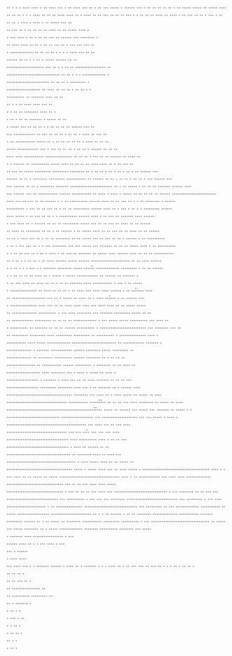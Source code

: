 ..   .              .   .   ....                                 ....   . .. ....                                                                              ...  . ..                            ....
 ...  ..             .   ..   ...                                 .....  .  ......                                                                            ...  . ..                         ..   .. 
   ..   ..             .   ..  .....                                ..... .. .....                                                                          .... .. ..                     ..      .   .
 .  ....  ..            ..   ..  ....                                 ....  .. .                                                                           .... .. ..                  ...      ..    ..
  ..  ...   .             .   ..  .. ..                                ....  ..                                                                           ....  . ..               ...        ..     .. 
    .   ...  .             ..   ..  .. .                                ....   .                                                                         ....  . ..           .....       ...       ..  
     ..  ...  ..             .   ..  ..                                  .. ..                                                                          .... .. ..         .....       ....         .   
       .   ...  ....          .    ..  .                                  .. ..                                                                        ...  .. ......    ...     ........          .    
        .. ....  ....          ..   ..  .                                  .. ..                                                                      ...  ..  .      ...     ...  ...           ..     
.        .............          ..   ..  ..                                 ..                                                                       . .   .  .  ....    ...     ..             ..      
......                           ..       ..                                 .                                                                      . ..  .  .....   ......   ..               ..       
..................... ...         ..        .                                                                                                      . .. .. .................                  ..        
    .............................. ..        ..                                                                                                   .  .  .  .............                     .          
              ........................        ..                                                                                                 .. .. .  .........                         .           
                    ...................        ..                                                      ....                    ..               .. ..  . ..   ..                        .  .            
                              ..........        ..                                                      .......                   ....                                                .. ..             
                                       ..        .                                                       . .. ....                 ....                                             ... ..              
                                        .                                                  .             .. .. ........             ....                                           ..  .                
                                                         .                               ..               . .. .. .......        .  .....                                        ..  ..                 
                                                  .    ..... ...  ..                    ..                .. .  . .. .. ..       .. ......                                     ... ..                   
                                                ...   ............                     .. ...     ..         .. .. .  .. ..       . .... ..                                  ...  ..                    
                                            .  ..    ...........                      .....  ..    .         .. .. ..  .. ..      . .... ..                                ..   ..                      
                                          .....    ............               ... .  ...      ..   ..        ..  .  ..  .. .      ...... ..                              ..   ..                        
                                     .... ....    ...........               ...............    ..   ..       ..  .  ... .. ..     ...... ..                          ....   ..                          
                      .         .  ...... ..     ..........               .....     ....   ..   ..  ..           .. .... ....     ..  .  ..                       ...    ..                             
                 .. ...  .. ..... .........     .........               ........    ..    . ..       ..          .  .. . .. .     ..  .  ..                 ......    ...                               
               ......  ..  .. .  ........      .........               ........... .. ...... ..      ..          .  .. .. . ..    ..  .  ...             ......    ...                                  
...          ......  ..   .. .  ........       .......               ........................ ..      .         ..  ..... . ..    .. .. .......       ......    ....                                    
      ...  ...... ...    .. ...........       ......               ...........     ..     .... .    ....        .   .....   ..    .. .. ..    ..   ......   .........................                   
....     ... .. ...     .. .. ...... .        . ..                ..........               ......   ....       ..  .. ...   ..    .  . ..      ........     .                 ......                    
..........  . ...      .. .. ... .. .        .. ..               .........                 ......   ....      ..   .  ...    .   ..    .  .    .........                   ......                       
    ....  .....        . .. ... .. ..        .  .              ..........                   ......  ....      .   ..  ...       ..    .......   ....                   ......                           
.   ...  ....         .. . ...... ..        .. ..             .........                      .....  ...      ..  ..   ...      ..    ....   ..  ..                  ......                              
   ..  ....          .. ........            .. ..     .      .. ......     .           ..    ..... ....     .. ..     ... ..  ..   ....     ..  ..               ......                                 
  ..  ..             . .... ...             .. .     ..     .. ........   ..         ..      ..... ...     .. ...     .. ..   .   ......     .  ..        ..........                                    
  .  ..              . ... ...              .. .     .    ... ........  ...       ...        ..... ...      .......   .. .. ..  .....  ....  .  ..     ..........                                       
 .   .              ..  .. ...              .. .    ..    .  .... . .. ...       ..           .......      ..  .....  .... ......  ....  .. ..  ..  ...........                                         
..  .            ..  .  .   ..              .. .    ..      ....    ......   .....            ......    ......................     .. ..        .... ......                                             
.   .          ..    .  .   .              ... .    .   .......   ........ .....              ....:.  ............. .........       .  ..       .. ......                                               
.  .         ..      .. ..  ..            .... ..   .   .....     .       .....             ............  ..        ......              ..      .......                                         .       
. ..        ...    .... ..  .... ..      ..  . ..  ..  .......           ....             ...........     .         ...              .  ..      .....                                                   
  .      ............... .. .... ..     ..   .. .  ..  .... ...        ....            ....  ...... .    ..                       ..:....      ....                                                     
 ..     ...................  ... ..     .    ..... .. ....    ..       .            ....   ..:...   .    ..                       ......      ...                                                       
 .     ...............  .... ... ..    ..   .... .... ....                        ...   .... ....  ..   ..                       .....      .....                                                       
..    ..............     ..........    .   ... .... ........                    ...  .......    .........                       .....      ..   ..                                                      
..   ............         .........   ..  .. .. ..  .............  . ...    ..... .....    ..........                           ...     ....     ..                                                     
.   ..........      ..      .......   .. ..   .. ...... .......... . .......................... ...  ........                         ...         ..                                                    
.. .........               .........  ....     ......... ......... .. ..........     .    ...............                          ....            .                                                    
........... ....       ..... .............      ......................... ..          ............                            .......               .                                                   
.............. .      .......   ............     ......  ........ .....         .........                                                           ..                                                  
.............. ..    ........   ..........     ......   ........ ..                                 .                       ..              ..       ..                                                 
................ ..           ...........  ......   .........         .                      ........    ..                 ..              ....      ..                                                
...................        ....      ........        ...              .                     ....  .   .....                ..                ....      .                                                
..................  .   .......  .   ....         ... ..             ..                    ....     .......               ..               ..   ..     ...                                              
.................. .........  ........        ....     ...    .      ..                          .......  ..              .              ......         ....                                            
.....................................    ........   ... .... ..      .                           ....  .....             ..              .....          ..  ....                                        
.................................. ........... .....::.. ..  ..     ..     ...                .... ........             ..                .....         ..     ....                                     
.................................................::...    .....     ..   ......    ...            .....               ...                .......        ..        .....                         .      .
..............................   ..................        ...      ....................                            ...                  ... .....      .             ....                       .      
.............................................                ...                                                 ....                     ... ..       ...                ....                          
..................................                             ...                 ...                         ..:.                       ...  ...     ...                   ....                       
...................................                              ....          ..........                    ....                          .     ..    ..                       ...                     
...................................    .                            ....          ..                      ......                                       ..                          ..                   
.................................... ..                             ........                           .... ..                                        ....                           ...                
.......................................           .              ....    .....                      ....   ..     ..                                 .....                             ..               
.....................................                       .....        .   .....                ....   ...     ..                                  ....                             .....            .
......................................                   ....            .    .  ...           ....     ..      ..                                  .....                                 ..       .....
..................................                   ....                .    ..    ............      ...     ....                                  ....                                ..............  
................................                   ...                  ..    ..                    ...      ....                                   ....                                         .....  
................................      .         ...                     ..    ..                   ..       ...                                     ....                                             ...
..............................        .       ...                 ........    ..                 ..        ...                                       ...                                                
.............................               ...                ..........      .               ...        ...                                        ...                                        ........
.............................             ...               .........          .             ...         ....   ......................                 .       ..                        ...............
..............................          ...              .........             ..          ...       .............                   ...........       ..  .....                      ..................
.......................   ..    .    . ..              ...... .                ..         ..   ........                                        ..............                      ...........   .......
.........  ......  ..      .         ..              .....                     ..       ........                                                                                ...........    .........
..........    .    ...   .................................                     ..     .....                                                                                ...  .....       ........  ..
.   .....     .............   ........                   ..........            ........                                                                                   ...             .....         
     .    .......           ....                                 .................                                                                          .                           ...             
     ......             ....                                                                                                                                                          ..      .        .
   ...                ....                                                                                                                                                          .              ...  
...                                                                                                                                                                              .            ......    
      .                                                                                                                                                                       ....        ....          
                                                                                                                                                                              ...      ....          ...
              .            .                                                                                                                                                       .......        ......
             .       ....                                      ..                                                                                                .              .......           .    .
            .      ....                                       ..                                                                                                 .              ..  ...              ...
          ..     ...                                        ..                                                                                                    .                                .   .
         ..      .           ..                            ..                                                                                                     .                                     
        ..                 ..                             ..                                                                                                       .                                    
       ..                                                ..       ...     ..                                                                                       .                                    
      ..                                                 ................                                                                                          ..                                   
     ..                                    ..........   .........                                                                                                   ..                                  
    ..                             .              .......                                                                                                            .                                  
    .                          ..                      .                                                                                                              .                                 
    .                       ...                       .                                                                                                               ..                                
   .                        .                        ..                                                                                                                .                                
   .                      ..                        ..                                                                                                                  .                               
  ..                                                .                                                                                                                    .                              
  .                                                ..                                                                                                                     .                             
